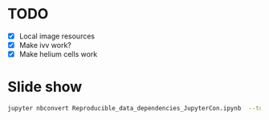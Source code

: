# TODO
- [x] Local image resources
- [x] Make ivv work?
- [x] Make helium cells work

# Slide show

```sh
jupyter nbconvert Reproducible_data_dependencies_JupyterCon.ipynb  --to slides --post serve
```

